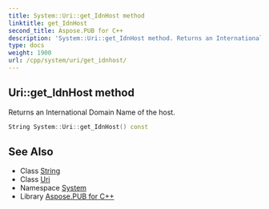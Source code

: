 ```yaml
---
title: System::Uri::get_IdnHost method
linktitle: get_IdnHost
second_title: Aspose.PUB for C++
description: 'System::Uri::get_IdnHost method. Returns an International Domain Name of the host in C++.'
type: docs
weight: 1900
url: /cpp/system/uri/get_idnhost/
---
```

## Uri::get_IdnHost method


Returns an International Domain Name of the host.

```cpp
String System::Uri::get_IdnHost() const
```

## See Also

* Class [String](../../string/)
* Class [Uri](../)
* Namespace [System](../../)
* Library [Aspose.PUB for C++](../../../)
